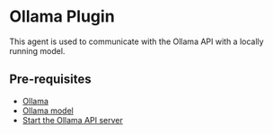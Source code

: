 # Ollama Plugin

This agent is used to communicate with the Ollama API with a locally running model. 

## Pre-requisites

- [Ollama](https://github.com/ollama/ollama) 
- [Ollama model](https://github.com/ollama/ollama?tab=readme-ov-file#model-library)
- [Start the Ollama API server](https://github.com/ollama/ollama?tab=readme-ov-file#start-ollama)

